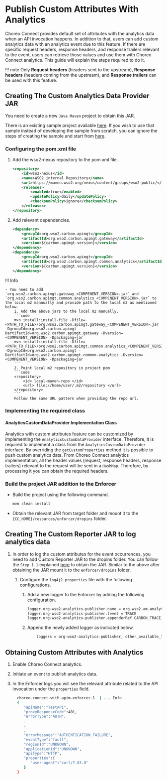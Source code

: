 # Publish Custom Attributes With Analytics

Choreo Connect provides default set of attributes with the analytics data when an API invocation happens. In addition to that, users
can add custom analytics data with an analytics event due to this feature. If there are specific request headers, response
headers, and response trailers relevant to the event, users can retrieve those values and use them with Choreo Connect analytics.
This guide will explain the steps required to do it.

!!! note
    Only **Request headers** (headers sent to the upstream), **Response headers** (headers coming from the upstream), and **Response trailers** can be used with this feature.

## Creating The Custom Analytics Data Provider JAR

You need to create a new `Java Maven` project to obtain this JAR.

There is an existing sample project available [here](https://github.com/wso2/product-microgateway/tree/main/samples/analytics-custom-data-provider).
If you wish to use that sample instead of developing the sample from scratch, you can ignore the steps of creating
the sample and start from [here]({{base_path}}/deploy-on-gateway/choreo-connect/analytics/pulbish-custom-analytics-attributes/#build-the-project-jar-addition-to-the-enforcer).

### Configuring the pom.xml file

1. Add the wso2-nexus repository to the pom.xml file.

    ```xml
    <repository>
        <id>wso2-nexus</id>
        <name>WSO2 internal Repository</name>
        <url>https://maven.wso2.org/nexus/content/groups/wso2-public/</url>
        <releases>
            <enabled>true</enabled>
            <updatePolicy>daily</updatePolicy>
            <checksumPolicy>ignore</checksumPolicy>
        </releases>
    </repository>
    ```
2. Add relevant dependencies.

    ```xml
    <dependency>
        <groupId>org.wso2.carbon.apimgt</groupId>
        <artifactId>org.wso2.carbon.apimgt.gateway</artifactId>
        <version>${carbon.apimgt.version}</version>
    </dependency>
    <dependency>
        <groupId>org.wso2.carbon.apimgt</groupId>
        <artifactId>org.wso2.carbon.apimgt.common.analytics</artifactId>
        <version>${carbon.apimgt.version}</version>
    </dependency>
    ```

!!! Info

	- You need to add `org.wso2.carbon.apimgt.gateway_<COMPENENT_VERSION>.jar` and `org.wso2.carbon.apimgt.common.analytics_<COMPENENT_VERSION>.jar` to the local m2 mannually and provide path to the local m2 as mentioned below.
        1. Add the above jars to the local m2 manually.
        ```code
        mvn install:install-file -Dfile=<PATH_TO_FILE>/org.wso2.carbon.apimgt.gateway_<COMPENENT_VERSION>.jar -DgroupId=org.wso2.carbon.apimgt -DartifactId=org.wso2.carbon.apimgt.gateway -Dversion=<COMPENENT_VERSION> -Dpackaging=jar
        mvn install:install-file -Dfile=<PATH_TO_FILE>/org.wso2.carbon.apimgt.common.analytics_<COMPENENT_VERSION>.jar -DgroupId=org.wso2.carbon.apimgt -DartifactId=org.wso2.carbon.apimgt.common.analytics -Dversion=<COMPENENT_VERSION> -Dpackaging=jar
        ```
        2. Point local m2 repository in project pom
        ```code
        <repository>
            <id> local-maven-repo </id>
            <url> file://home/user/.m2/repository </url>
        </repository>
        ```
        Follow the same URL pattern when providing the repo url.

### Implementing the required class

#### AnalyticsCustomDataProvider Implementation Class

Analytics with custom attributes feature can be customized by implementing the `AnalyticsCustomDataProvider` interface.
Therefore, it is required to implement a class from the `AnalyticsCustomDataProvider` interface. By overriding the
`getCustomProperties` method it is possible to push custom analytics data. From Choreo Connect analytics implementation,
all the header values (request, response headers, response trailers) relevant to the request will be sent in a `HashMap`.
Therefore, by processing it you can obtain the required headers.

### Build the project JAR addition to the Enforcer

- Build the project using the following command.

    ```bash
    mvn clean install
    ```

- Obtain the relevant JAR from target folder and mount it to the `{CC_HOME}/resources/enforcer/dropins` folder.

## Creating The Custom Reporter JAR to log analytics data

1. In order to log the custom attributes for the event occurrences, you need to add Custom Reporter JAR to the dropins folder.
   You can follow the `Step 1.1` explained [here]({{base_path}}/deploy-and-publish/deploy-on-gateway/choreo-connect/configure-analytics/#step-11-compile-the-reporter-implementation})
   to obtain the JAR. Similar to the above after obtaining the JAR mount it to the `enforcer/dropins` folder.

    1. Configure the `log4j2.properties` file with the following configurations.
        1. Add a new logger to the Enforcer by adding the following configuration.

            ```bash
            logger.org-wso2-analytics-publisher.name = org.wso2.am.analytics.publisher
            logger.org-wso2-analytics-publisher.level = TRACE
            logger.org-wso2-analytics-publisher.appenderRef.CARBON_TRACE_LOGFILE.ref = ENFORCER_ACCESS_LOG
            ```

        2. Append the newly added logger as indicated below.

           ```bash
               loggers = org-wso2-analytics-publisher, other_available_loggers...
           ```

## Obtaining Custom Attributes with Analytics

1. Enable Choreo Connect analytics.
2. Initiate an event to publish analytics data.
3. In the Enforcer logs you will see the relevant attribute related to the API invocation under the `properties` field.

    ```bash
      choreo-connect-with-apim-enforcer-1  | ... Info -
      {
         "apiName":"TestAPI",
         "proxyResponseCode":401,
         "errorType":"AUTH",
         .
         .
         .
         "errorMessage":"AUTHENTICATION_FAILURE",
         "eventType":"fault",
         "regionId":"UNKNOWN",
         "applicationId":"UNKNOWN",
         "apiType":"HTTP",
         "properties":{
            "user-agent":"curl/7.83.0"
         }
      }
    ```
